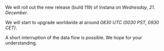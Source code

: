 We will roll out the new release (build 119) of Instana on *Wednesday, 21. December*.

We will start to upgrade worldwide at around *0830 UTC (0030 PST, 0930 CET)*.

A short interruption of the data flow is possible. We hope for your understanding.
